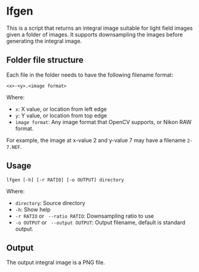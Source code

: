 # lfgen

This is a script that returns an integral image suitable for light field images given a folder of images.
It supports downsampling the images before generating the integral image.

## Folder file structure
Each file in the folder needs to have the following filename format:
```
<x>-<y>.<image format>
```
Where:
- `x`: X value, or location from left edge
- `y`: Y value, or location from top edge
- `image format`: Any image format that OpenCV supports, or Nikon RAW format.

For example, the image at x-value 2 and y-value 7 may have a filename `2-7.NEF`.

## Usage
```
lfgen [-h] [-r RATIO] [-o OUTPUT] directory
```
Where:
- `directory`: Source directory
- `-h`: Show help
- `-r RATIO` or ` --ratio RATIO`: Downsampling ratio to use
- `-o OUTPUT` or ` --output OUTPUT`: Output filename, default is standard output.

## Output

The output integral image is a PNG file.